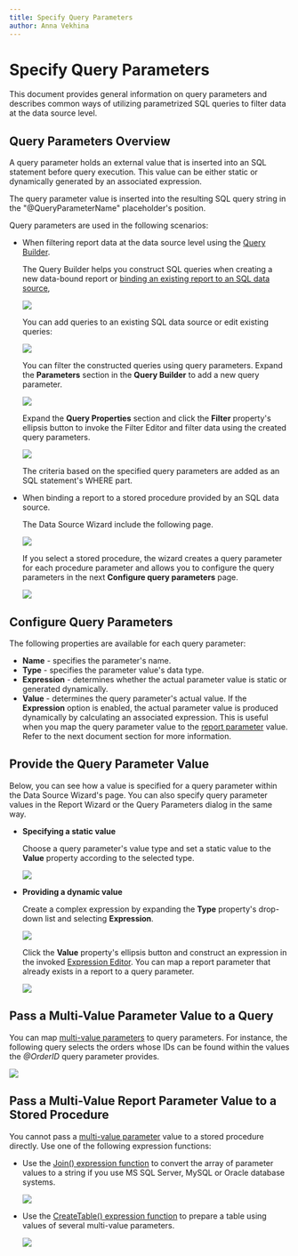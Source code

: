 ```yaml
---
title: Specify Query Parameters
author: Anna Vekhina
---
```

# Specify Query Parameters

This document provides general information on query parameters and describes common ways of utilizing parametrized SQL queries to filter data at the data source level.

## Query Parameters Overview
A query parameter holds an external value that is inserted into an SQL statement before query execution. This value can be either static or dynamically generated by an associated expression.

The query parameter value is inserted into the resulting SQL query string in the "\@QueryParameterName" placeholder's position.

Query parameters are used in the following scenarios:

* When filtering report data at the data source level using the [Query Builder](../report-designer-tools/query-builder.md).
	
	The Query Builder helps you construct SQL queries when creating a new data-bound report or [binding an existing report to an SQL data source](bind-a-report-to-a-database.md),
	
	![](../../../images/eurd-web-query-parameters-create-query.png)
	
	You can add queries to an existing SQL data source or edit existing queries:
	
	![](../../../images/eurd-web-query-parameters-add-edit-queries.png)
	
	You can filter the constructed queries using query parameters. Expand the **Parameters** section in the **Query Builder** to add a new query parameter.
	
	![](../../../images/eurd-web-query-parameters-add-in-query-builder.png)
	
	Expand the **Query Properties** section and click the **Filter** property's ellipsis button to invoke the Filter Editor and filter data using the created query parameters.
	
	![](../../../images/eurd-web-query-parameters-in-filter-editor.png)
	
	The criteria based on the specified query parameters are added as an SQL statement's WHERE part.
	
* When binding a report to a stored procedure provided by an SQL data source.
	
	The Data Source Wizard include the following page. 
    
    ![](../../../images/eurd-web-query-parameters-select-stored-procedure.png)
    
    If you select a stored procedure, the wizard creates a query parameter for each procedure parameter and allows you to configure the query parameters in the next **Configure query parameters** page.
	
	![](../../../images/eurd-web-query-parameters-for-stored-procedure.png)

## Configure Query Parameters
The following properties are available for each query parameter:

* **Name** - specifies the parameter's name.
* **Type** - specifies the parameter value's data type.
* **Expression** - determines whether the actual parameter value is static or generated dynamically.
* **Value** - determines the query parameter's actual value. If the **Expression** option is enabled, the actual parameter value is produced dynamically by calculating an associated expression. This is useful when you map the query parameter value to the [report parameter](../shape-report-data/use-report-parameters.md) value. Refer to the next document section for more information.

## Provide the Query Parameter Value
Below, you can see how a value is specified for a query parameter within the Data Source Wizard's page. You can also specify query parameter values in the Report Wizard or the Query Parameters dialog in the same way.

* **Specifying a static value**
	
	Choose a query parameter's value type and set a static value to the **Value** property according to the selected type.
	
	![](../../../images/eurd-web-query-parameters-static-value.png)

* **Providing a dynamic value**
	
	Create a complex expression by expanding the **Type** property's drop-down list and selecting **Expression**.
		
	![](../../../images/eurd-web-query-parameters-dynamic-expression.png)
		
	Click the **Value** property's ellipsis button and construct an expression in the invoked [Expression Editor](../report-designer-tools/expression-editor.md). You can map a report parameter that already exists in a report to a query parameter.
		
	![](../../../images/eurd-web-query-parameters-expression-editor.png)

## Pass a Multi-Value Parameter Value to a Query
You can map [multi-value parameters](../shape-report-data/use-report-parameters/multi-value-report-parameters.md) to query parameters. 
For instance, the following query selects the orders whose IDs can be found within the values the _\@OrderID_ query parameter provides.

![](../../../images/eurd-web-query-parameters-map-to-multi-value-parameter.png)

## Pass a Multi-Value Report Parameter Value to a Stored Procedure
You cannot pass a [multi-value parameter](../shape-report-data/use-report-parameters/multi-value-report-parameters.md) value to a stored procedure directly. Use one of the following expression functions:

* Use the [Join() expression function](../use-expressions/expression-syntax.md) to convert the array of parameter values to a string if you use MS SQL Server, MySQL or Oracle database systems.

	![](../../../images/eurd-web-query-parameters-join-expression-function.png)

* Use the [CreateTable() expression function](../use-expressions/expression-syntax.md) to prepare a table using values of several multi-value parameters.

	![](../../../images/eurd-web-query-parameters-createtable-expression-function.png)
